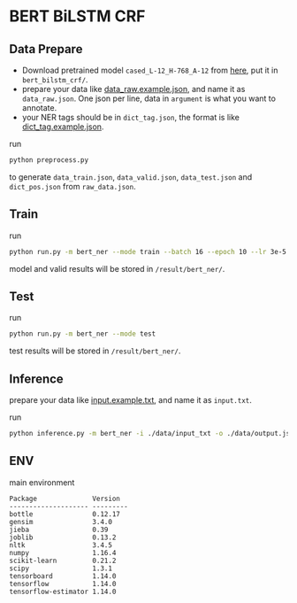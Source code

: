 # BERT BiLSTM CRF

## Data Prepare
- Download pretrained model `cased_L-12_H-768_A-12` from [here](https://github.com/google-research/bert), put it in `bert_bilstm_crf/`.
- prepare your data like [data_raw.example.json](./data/data_raw.example.json), and name it as `data_raw.json`. One json per line, data in `argument` is what you want to annotate.
- your NER tags should be in `dict_tag.json`, the format is like [dict_tag.example.json](./data/dict_tag.example.json).

run
```bash
python preprocess.py
```
to generate `data_train.json`, `data_valid.json`, `data_test.json` and `dict_pos.json` from `raw_data.json`.

## Train
run
```bash
python run.py -m bert_ner --mode train --batch 16 --epoch 10 --lr 3e-5
```

model and valid results will be stored in `/result/bert_ner/`.

## Test
run
```bash
python run.py -m bert_ner --mode test
```

test results will be stored in `/result/bert_ner/`.

## Inference
prepare your data like [input.example.txt](./data/input.example.txt), and name it as `input.txt`.

run
```bash
python inference.py -m bert_ner -i ./data/input_txt -o ./data/output.json
```

## ENV
main environment

```text
Package              Version  
-------------------- ---------
bottle               0.12.17  
gensim               3.4.0    
jieba                0.39     
joblib               0.13.2   
nltk                 3.4.5    
numpy                1.16.4   
scikit-learn         0.21.2   
scipy                1.3.1    
tensorboard          1.14.0   
tensorflow           1.14.0   
tensorflow-estimator 1.14.0   
```
